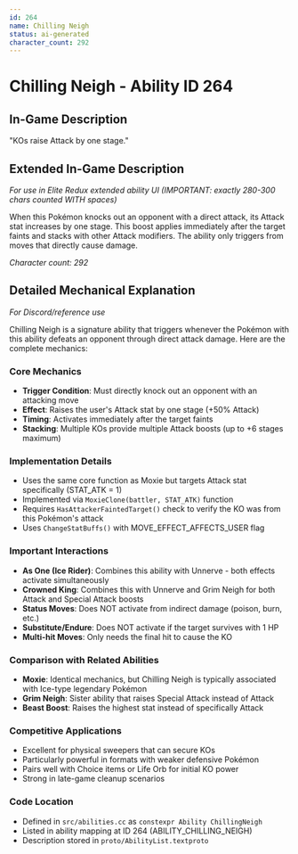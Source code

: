 ```yaml
---
id: 264
name: Chilling Neigh
status: ai-generated
character_count: 292
---
```


# Chilling Neigh - Ability ID 264

## In-Game Description
"KOs raise Attack by one stage."

## Extended In-Game Description
*For use in Elite Redux extended ability UI (IMPORTANT: exactly 280-300 chars counted WITH spaces)*

When this Pokémon knocks out an opponent with a direct attack, its Attack stat increases by one stage. This boost applies immediately after the target faints and stacks with other Attack modifiers. The ability only triggers from moves that directly cause damage.

*Character count: 292*

## Detailed Mechanical Explanation
*For Discord/reference use*

Chilling Neigh is a signature ability that triggers whenever the Pokémon with this ability defeats an opponent through direct attack damage. Here are the complete mechanics:

### Core Mechanics
- **Trigger Condition**: Must directly knock out an opponent with an attacking move
- **Effect**: Raises the user's Attack stat by one stage (+50% Attack)
- **Timing**: Activates immediately after the target faints
- **Stacking**: Multiple KOs provide multiple Attack boosts (up to +6 stages maximum)

### Implementation Details
- Uses the same core function as Moxie but targets Attack stat specifically (STAT_ATK = 1)
- Implemented via `MoxieClone(battler, STAT_ATK)` function
- Requires `HasAttackerFaintedTarget()` check to verify the KO was from this Pokémon's attack
- Uses `ChangeStatBuffs()` with MOVE_EFFECT_AFFECTS_USER flag

### Important Interactions
- **As One (Ice Rider)**: Combines this ability with Unnerve - both effects activate simultaneously
- **Crowned King**: Combines this with Unnerve and Grim Neigh for both Attack and Special Attack boosts
- **Status Moves**: Does NOT activate from indirect damage (poison, burn, etc.)
- **Substitute/Endure**: Does NOT activate if the target survives with 1 HP
- **Multi-hit Moves**: Only needs the final hit to cause the KO

### Comparison with Related Abilities
- **Moxie**: Identical mechanics, but Chilling Neigh is typically associated with Ice-type legendary Pokémon
- **Grim Neigh**: Sister ability that raises Special Attack instead of Attack
- **Beast Boost**: Raises the highest stat instead of specifically Attack

### Competitive Applications
- Excellent for physical sweepers that can secure KOs
- Particularly powerful in formats with weaker defensive Pokémon
- Pairs well with Choice items or Life Orb for initial KO power
- Strong in late-game cleanup scenarios

### Code Location
- Defined in `src/abilities.cc` as `constexpr Ability ChillingNeigh`
- Listed in ability mapping at ID 264 (ABILITY_CHILLING_NEIGH)
- Description stored in `proto/AbilityList.textproto`